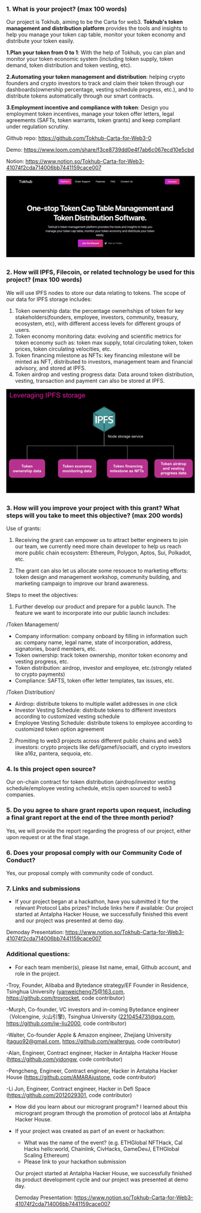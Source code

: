 ### 1. What is your project? (max 100 words)
<!-- Description of your project built with Filecoin or closely related technologies (libp2p, ipfs, ipld, OrbitDB, Textile, NFT.storage, Web3.storage, Estuary, etc.) -->

<!-- Link to public Github repo -->
<!-- Link to demo or website, if applicable -->

Our project is Tokhub, aiming to be the Carta for web3.
**Tokhub's token management and distribution platform** provides the tools and insights to help you manage your token cap table, monitor your token economy and distribute your token easily.

**1.Plan your token from 0 to 1**: With the help of Tokhub, you can plan and monitor your token economic system (including token supply, token demand, token distribution and token vesting, etc).

**2.Automating your token management and distribution**: helping crypto founders and crypto investors to track and claim their token through our dashboards(ownership percentage, vesting schedule progress, etc.), and to distribute tokens automatically through our smart contracts.

**3.Employment incentive and compliance with token**: Design you employment token incentives, manage your token offer letters, legal agreements (SAFTs, token warrants, token grants) and keep compliant under regulation scrutiny.

Github repo: https://github.com/Tokhub-Carta-for-Web3-0

Demo: https://www.loom.com/share/f3ce8739dd0e4f7ab6c067ecd10e5cbd

Notion: https://www.notion.so/Tokhub-Carta-for-Web3-41074f2cda714006bb7441159cace007

<img src="one-stop.png" alt="Example Image" style="display: block; margin: 0 auto; margin-bottom: 30px">

### 2. How will IPFS, Filecoin, or related technology be used for this project? (max 100 words)

We will use IPFS nodes to store our data relating to tokens. The scope of our data for IPFS storage includes:

1) Token ownership data: the percentage ownerhships of token for key stakeholders(founders, employee, investors, community, treasury, ecosystem, etc),  with different access levels for different groups of users.
2) Token economy monitoring data: evolving and scientific metrics for token economy such as: token max supply, total circulating token, token prices, token circulating velocities, etc.
3) Token financing milestone as NFTs: key financing milestone will be minted as NFT, distributed to investors, management team and financial advisory, and stored at IPFS.
4) Token airdrop and vesting progress data: Data around token distribution, vesting, transaction and payment can also be stored at IPFS.  

<img src="ipfs.png" alt="Example Image" style="display: block; margin: 0 auto; margin-bottom: 30px">
  
### 3. How will you improve your project with this grant? What steps will you take to meet this objective? (max 200 words)
<!-- Clear and concise description of the planned next step(s) or improvements for which you are seeking grant support -->
Use of grants:
1) Receiving the grant can empower us to attract better engineers to join our team, we currently need more chain developer to help us reach more public chain ecosystem: Ethereum, Polygon, Aptos, Sui, Polkadot, etc.

2) The grant can also let us allocate some resouece to marketing efforts: token design and management workshop, community building, and marketing campaign to improve our brand awareness.

Steps to meet the objectives:
1) Further develop our product and prepare for a public launch. The feature we want to incorporate into our public launch includes: 

/Token Management/

- Company information: company onboard by filling in information such as: company name, legal name, state of incorporation, address, signatories, board members, etc.
- Token ownership: track token ownership, monitor token economy and vesting progress, etc.
- Token distribution: airdrop, investor and employee, etc.(strongly related to crypto payments)
- Compliance: SAFTS, token offer letter templates, tax issues, etc.

/Token Distribution/

- Airdrop: distribute tokens to multiple wallet addresses in one click
- Investor Vesting Schedule: distribute tokens to different investors according to customized vesting schedule
- Employee Vesting Schedule: distribute tokens to employee according to customized token option agreement

2) Promiting to web3 projects across different public chains and web3 investors: crypto projects like defi/gamefi/socialfi, and crypto investors like a16z, pantera, sequoia, etc.
 
### 4. Is this project open source?
<!-- MIT, APACHE2, or GPL license for code or [CC-BY-SA 3.0](https://ipfs.io/ipfs/QmVreNvKsQmQZ83T86cWSjPu2vR3yZHGPm5jnxFuunEB9u) license for content must be applied to the current project and all work funded via this microgrant. -->

Our on-chain contract for token distribution (airdrop/investor vesting schedule/employee vesting schedule, etc)is open sourced to web3 companies.

### 5. Do you agree to share grant reports upon request, including a final grant report at the end of the three month period?
<!-- Report content may include progress or results of your microgrant-funded work, any Filecoin technical or usage guidance requests, and a description of your experience building on Filecoin, including any challenges or shortcomings encountered. -->

Yes, we will provide the report regarding the progress of our project, either upon request or at the final stage.
  
### 6. Does your proposal comply with our Community Code of Conduct?
<!-- Please read the [Filecoin Code of Conduct](https://github.com/filecoin-project/community/blob/master/CODE_OF_CONDUCT.md) and make sure your project is in compliance -->

Yes, our proposal comply with community code of conduct.

### 7. Links and submissions
* If your project began at a hackathon, have you submitted it for the relevant Protocol Labs prizes? Include links here if available:
Our project started at Antalpha Hacker House, we successfully finished this event and our project was presented at demo day.

Demoday Presentation: https://www.notion.so/Tokhub-Carta-for-Web3-41074f2cda714006bb7441159cace007
  
### Additional questions:
* For each team member(s), please list name, email, Github account, and role in the project.

-Troy, Founder, Alibaba and Bytedance strategy/EF Founder in Residence, Tsinghua University (yanweicheng75@163.com, https://github.com/troyrocket, code contributor)

-Murph, Co-founder, VC investors and in-coming Bytedance engineer（Volcengine, 火山引擎), Tsinghua University (2210454731@qq.com, https://github.com/jw-liu2000, code contributor)

-Walter, Co-founder Apple & Amazon engineer, Zhejiang University (taguo92@gmail.com, https://github.com/walterguo, code contributor)

-Alan, Engineer, Contract engineer, Hacker in Antalpha Hacker House (https://github.com/yidongw, code contributor)

-Pengcheng, Engineer, Contract engineer, Hacker in Antalpha Hacker House (https://github.com/AMARAjustone, code contributor)

-Li Jun, Engineer, Contract engineer, Hacker in Defi Space (https://github.com/2012029301, code contributor)

* How did you learn about our microgrant program?
I learned about this microgrant program through the promotion of protocol labs at Antalpha Hacker House.

* If your project was created as part of an event or hackathon:
  * What was the name of the event? (e.g. ETHGlobal NFTHack, Cal Hacks hello:world, Chainlink, CivHacks, GameDevJ, ETHGlobal Scaling Ethereum)
  * Please link to your hackathon submission

  Our project started at Antalpha Hacker House, we successfully finished its product development cycle and our project was presented at demo day.
  
  Demoday Presentation: https://www.notion.so/Tokhub-Carta-for-Web3-41074f2cda714006bb7441159cace007
